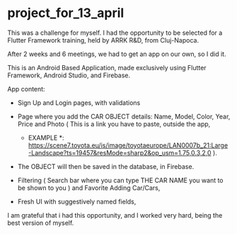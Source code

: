 # project_for_13_april

This was a challenge for myself.
I had the opportunity to be selected for a Flutter Framework training, held by ARRK R&D, from Cluj-Napoca.

After 2 weeks and 6 meetings, we had to get an app on our own, so I did it.

This is an Android Based Application, made exclusively using Flutter Framework, Android Studio, and Firebase. 

App content: 

- Sign Up and Login pages, with validations

- Page where you add the CAR OBJECT details: Name, Model, Color, Year, Price and Photo ( This is a link you have to paste, outside the app, 
  * EXAMPLE *: https://scene7.toyota.eu/is/image/toyotaeurope/LAN0007b_21:Large-Landscape?ts=19457&resMode=sharp2&op_usm=1.75,0.3,2,0 ).
  
- The OBJECT will then be saved in the database, in Firebase.
  
- Filtering ( Search bar where you can type THE CAR NAME you want to be shown to you ) and Favorite Adding Car/Cars,
 
- Fresh UI with suggestively named fields,
 
I am grateful that i had this opportunity, and I worked very hard, being the best version of myself.

